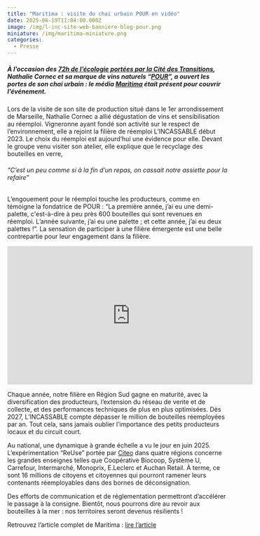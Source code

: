 ```yaml
---
title: "Maritima : visite du chai urbain POUR en vidéo"
date: 2025-06-19T11:04:00.000Z
image: /img/l-inc-site-web-banniere-blog-pour.png
miniature: /img/maritima-miniature.png
categories:
  - Presse
---
```

##### À l’occasion des [72h de l’écologie portées par la Cité des Transitions](https://citedestransitions.org/72h-ecologie-2025), Nathalie Cornec et sa marque de vins naturels “[POUR](https://www.instagram.com/pour_du_vin_nat/)”, a ouvert les portes de son chai urbain : le média [Maritima](https://maritima.fr/actualites/environnement/marseille/7572/consigne-des-bouteilles-en-verre-a-marseille-on-na-pas-attendu) était présent pour couvrir l’événement. 



Lors de la visite de son site de production situé dans le 1er arrondissement de Marseille, Nathalie Cornec a allié dégustation de vins et sensibilisation au réemploi. Vigneronne ayant fondé son activité sur le respect de l’environnement, elle a rejoint la filière de réemploi L’INCASSABLE début 2023. Le choix du réemploi est aujourd’hui une évidence pour elle. Devant le groupe venu visiter son atelier, elle explique que le recyclage des bouteilles en verre, 

###### “C’est un peu comme si à la fin d’un repas, on cassait notre assiette pour la refaire”



L’engouement pour le réemploi touche les producteurs, comme en témoigne la fondatrice de POUR : “La première année, j’ai eu une demi-palette, c'est-à-dire à peu près 600 bouteilles qui sont revenues en réemploi. L’année suivante, j’ai eu une palette ; et cette année, j’ai eu deux palettes !”. La sensation de participer à une filière émergente est une belle contrepartie pour leur engagement dans la filière. 

<iframe width="560" height="315" src="https://www.youtube.com/embed/zHQGYr1BNek?si=u32AYkqj86f7y8I3" title="YouTube video player" frameborder="0" allow="accelerometer; autoplay; clipboard-write; encrypted-media; gyroscope; picture-in-picture; web-share" referrerpolicy="strict-origin-when-cross-origin" allowfullscreen></iframe>


Chaque année, notre filière en Région Sud gagne en maturité, avec la diversification des producteurs, l’extension du réseau de vente et de collecte, et des performances techniques de plus en plus optimisées. Dès 2027, L’INCASSABLE compte dépasser le million de bouteilles réemployées par an. Tout cela, sans jamais oublier l’importance des petits producteurs locaux et du circuit court.





Au national, une dynamique à grande échelle a vu le jour en juin 2025. L’expérimentation “ReUse” portée par [Citeo](https://www.citeo.com/) dans quatre régions concerne les grandes enseignes telles que Coopérative Biocoop, Système U, Carrefour, Intermarché, Monoprix, E.Leclerc et Auchan Retail. À terme, ce sont 16 millions de citoyens et citoyennes qui pourront ramener leurs contenants réemployables dans des bornes de déconsignation.



Des efforts de communication et de réglementation permettront d’accélérer le passage à la consigne. Bientôt, nous pourrons dire au revoir aux bouteilles à la mer : nos territoires seront devenus résilients !



Retrouvez l’article complet de Maritima : [lire l’article](https://maritima.fr/actualites/environnement/marseille/7572/consigne-des-bouteilles-en-verre-a-marseille-on-na-pas-attendu)
